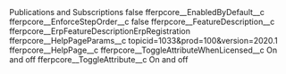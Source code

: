 <?xml version="1.0" encoding="UTF-8"?>
<CustomMetadata xmlns="http://soap.sforce.com/2006/04/metadata" xmlns:xsi="http://www.w3.org/2001/XMLSchema-instance" xmlns:xsd="http://www.w3.org/2001/XMLSchema">
    <label>Publications and Subscriptions</label>
    <protected>false</protected>
    <values>
        <field>fferpcore__EnabledByDefault__c</field>
        <value xsi:nil="true"/>
    </values>
    <values>
        <field>fferpcore__EnforceStepOrder__c</field>
        <value xsi:type="xsd:boolean">false</value>
    </values>
    <values>
        <field>fferpcore__FeatureDescription__c</field>
        <value xsi:type="xsd:string">fferpcore__ErpFeatureDescriptionErpRegistration</value>
    </values>
    <values>
        <field>fferpcore__HelpPageParams__c</field>
        <value xsi:type="xsd:string">topicid=1033&amp;prod=100&amp;version=2020.1</value>
    </values>
    <values>
        <field>fferpcore__HelpPage__c</field>
        <value xsi:nil="true"/>
    </values>
    <values>
        <field>fferpcore__ToggleAttributeWhenLicensed__c</field>
        <value xsi:type="xsd:string">On and off</value>
    </values>
    <values>
        <field>fferpcore__ToggleAttribute__c</field>
        <value xsi:type="xsd:string">On and off</value>
    </values>
</CustomMetadata>
